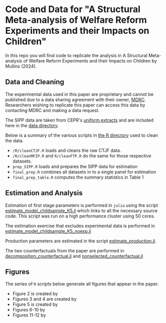# Code and Data for "A Structural Meta-analysis of Welfare Reform Experiments and their Impacts on Children"

In this repo you will find code to replicate the analysis in A Structural Meta-analysis of Welfare Reform Experiments and their Impacts on Children by Mullins (2024).

## Data and Cleaning

The experimental data used in this paper are proprietary and cannot be published due to a data sharing agreement with their owner, [MDRC](https://www.mdrc.org). Researchers wishing to replicate this paper can access this data by contacting MDRC and making a data request.

The SIPP data are taken from CEPR's [uniform extracts](https://ceprdata.org/sipp-uniform-data-extracts/sipp-data/) and are included here in the [data directory](/data).

Below is a summary of the various scripts in [the R directory](/R) used to clean the data.

- `/R/cleanCTJF.R` loads and cleans the raw CTJF data.
- `/R/cleanMFIP.R` and `R/cleanFTP.R` do the same for those respective datasets.
- `prep_SIPP.R` loads and prepares the SIPP data for estimation
- `final_prep.R` combines all datasets in to a single panel for estimation
- `final_prep_table.R` computes the summary statistics in Table 1

## Estimation and Analysis

Estimation of first stage parameters is performed in `julia` using the script [estimate_model_childsample_K5.jl](/scripts/estimate_model_childsample_K5.jl`) which links to all the necessary source code. This script was run on a high performance cluster using 50 cores.

The estimation exercise that excludes experimental data is performed in [estimate_model_childsample_K5_noexp.jl](/scripts/estimate_model_childsample_K5_noexp.jl)

Production parameters are estimated in the script [estimate_production.jl](/scripts/estimate_production.jl).

The two counterfactuals from the paper are performed in [decomposition_counterfactual.jl](/scripts/decomposition_counterfactual.jl) and [nonselected_counterfactual.jl](/scripts/nonselected_counterfactual.jl)


## Figures

The series of `R` scripts below generate all figures that appear in the paper.

- Figure 2 is created by [](/R/initial_dist_figure.R)
- Figures 3 and 4 are created by [](/R/model_fit.R)
- Figure 5 is created by [](/R/figure_no_experiment.R)
- Figures 6-10 by [](/R/production_figures.R)
- Figures 11-12 by [](/R/counterfactual_figures.R)
